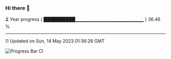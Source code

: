 ### Hi there 👋

⏳ Year progress { ██████████▁▁▁▁▁▁▁▁▁▁▁▁▁▁▁▁▁▁▁▁ } 36.46 %

---

⏰ Updated on Sun, 14 May 2023 01:36:26 GMT

![Progress Bar CI](https://github.com/ZhaoGui/ZhaoGui/workflows/Progress%20Bar%20CI/badge.svg)
